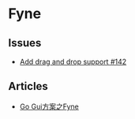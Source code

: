# Fyne

## Issues
* [Add drag and drop support #142](https://github.com/fyne-io/fyne/issues/142)


## Articles
* [Go Gui方案之Fyne](https://www.jianshu.com/p/9378333ebf1a)
